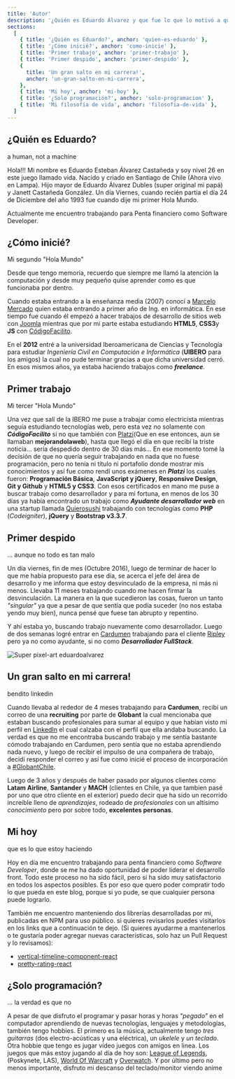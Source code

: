 ```yaml
---
title: 'Autor'
description: '¿Quién es Eduardo Álvarez y que fue lo que lo motivó a querer comprar sus conocimiento con los demas?'
sections:
  [
    { title: '¿Quién es Eduardo?', anchor: 'quien-es-eduardo' },
    { title: '¿Cómo inicié?', anchor: 'como-inicie' },
    { title: 'Primer trabajo', anchor: 'primer-trabajo' },
    { title: 'Primer despido', anchor: 'primer-despido' },
    {
      title: 'Un gran salto en mi carrera!',
      anchor: 'un-gran-salto-en-mi-carrera',
    },
    { title: 'Mi hoy', anchor: 'mi-hoy' },
    { title: '¿Solo programación?', anchor: 'solo-programacion' },
    { title: 'Mi filosofía de vida', anchor: 'filosofia-de-vida' },
  ]
---
```


<h2 id="quien-es-eduardo">¿Quién es Eduardo?</h2>
<p class="subtitle">a human, not a machine</p>

Hola!!! Mi nombre es Eduardo Esteban Álvarez Castañeda y soy nivel 26 en este juego llamado vida. Nacido y criado en Santiago de Chile (Ahora vivo en Lampa). Hijo mayor de Eduardo Álvarez Dubles (super original mi papá) y Janett Castañeda González. Un día Viernes, cuando recién partía el día 24 de Diciembre del año 1993 fue cuando dije mi primer Hola Mundo.

Actualmente me encuentro trabajando para Penta financiero como Software Developer.

<h2 id="como-inicie">¿Cómo inicié?</h2>
<p class="subtitle">Mi segundo "Hola Mundo"</p>

Desde que tengo memoria, recuerdo que siempre me llamó la atención la computación y desde muy pequeño quise aprender como es que funcionaba por dentro.

Cuando estaba entrando a la enseñanza media (2007) conocí a [Marcelo Mercado](https://twitter.com/m_mrk2) quien estaba entrando a primer año de Ing. en informática. En ese tiempo fue cuando él empezó a hacer trabajos de desarrollo de sitios web con [Joomla](https://www.joomla.org/) mientras que por mi parte estaba estudiando **HTML5**, **CSS3**y **JS** con [CódigoFacilito](https://codigofacilito.com/).

En el **2012** entré a la universidad Iberoamericana de Ciencias y Tecnología para estudiar _Ingeniería Civil en Computación e Informática_ (**UIBERO** para los amigos) la cual no pude terminar gracias a que dicha universidad cerró. En esos mismos años, ya estaba haciendo trabajos como **_freelance_**.

<h2 id="primer-trabajo">Primer trabajo</h2>
<p class="subtitle">Mi tercer "Hola Mundo"</p>

Una vez que salí de la IBERO me puse a trabajar como electricista mientras seguía estudiando tecnologías web, pero esta vez no solamente con **_CódigoFacilito_** si no que también con [Platzi](https://platzi.com/)(Que en ese entonces, aun se llamaban **mejorandolaweb**), hasta que llegó el día en que recibí la triste noticia... sería despedido dentro de 30 días más... En ese momento tomé la decisión de que no quería seguir trabajando en nada que no fuese programación, pero no tenía ni título ni portafolio donde mostrar mis conocimientos y así fue como rendí unos exámenes en **_Platzi_** los cuales fueron: **Programación Básica**, **JavaScript y jQuery**, **Responsive Design**, **Git y Github** y **HTML5 y CSS3**. Con esos certificados en mano me puse a buscar trabajo como desarrollador y para mi fortuna, en menos de los 30 días ya había encontrado un trabajo como **_Ayudante desarrollador web_** en una startup llamada [Quierosushi](http://quierosushi.cl/) trabajando con tecnologías como **PHP** (_Codeigniter_), **jQuery** y **Bootstrap v3.3.7**.

<h2 id="primer-despido">Primer despido</h2>
<p class="subtitle">... aunque no todo es tan malo</p>

Un día viernes, fin de mes (Octubre 2016), luego de terminar de hacer lo que me había propuesto para ese día, se acerca el jefe del área de desarrollo y me informa que estoy desvinculado de la empresa, ni más ni menos. Llevaba 11 meses trabajando cuando me hacen firmar la desvinculación. La manera en la que sucedieron las cosas, fueron un tanto _"singular"_ ya que a pesar de que sentía que podía suceder (no nos estaba yendo muy bien), nunca pensé que fuese tan abrupto y repentino.

Y ahí estaba yo, buscando trabajo nuevamente como desarrollador. Luego de dos semanas logré entrar en [Cardumen](https://www.cardumen.cl/) trabajando para el cliente [Ripley](https://simple.ripley.cl/) pero ya no como ayudante, si no como **_Desarrollador FullStack_**.

<div class="custom-content">
  <img src="/images/author/super-pixel.png" alt="Super pixel-art eduardoalvarez" class="custom-image" />
</div>

<h2 id="un-gran-salto-en-mi-carrera">Un gran salto en mi carrera!</h2>
<p class="subtitle">bendito linkedin</p>

Cuando llevaba al rededor de 4 meses trabajando para **Cardumen**, recibí un correo de una **recruiting** por parte de **Globant** la cual mencionaba que estaban buscando profesionales para sumar al equipo y que habían visto mi perfil en [LinkedIn](https://www.linkedin.com/in/eduardoalvarezc/) el cual calzaba con el perfil que ella andaba buscando. La verdad es que no me encontraba buscando trabajo y me sentía bastante cómodo trabajando en Cardumen, pero sentía que no estaba aprendiendo nada nuevo, y luego de recibir el impulso de una compañera de trabajo, decidí responder el correo y así fue como inicié el proceso de incorporación a [#GlobantChile](https://www.instagram.com/explore/tags/globantchile/?hl=es-la).

Luego de 3 años y después de haber pasado por algunos clientes como **Latam Airline**, **Santander** y **MACH** (clientes en Chile, ya que tambien pasé por uno que otro cliente en el exterior) puedo decir que ha sido un recorrido increíble lleno de _aprendizajes_, rodeado de _profesionales_ con un altísimo _conocimiento_ pero por sobre todo, **excelentes personas**.

<h2 id="mi-hoy">Mi hoy</h2>
<p class="subtitle">que es lo que estoy haciendo</p>

Hoy en día me encuentro trabajando para penta financiero como _Software Developer_, donde se me ha dado oportunidad de poder liderar el desarrollo front. Todo este proceso no ha sido fácil, pero si ha sido muy satisfactorio en todos los aspectos posibles. Es por eso que quero poder compratir todo lo que pueda en este blog, porque si yo pude, se que cualquier persona puede lograrlo.

También me encuentro manteniendo dos librerías desarrolladas por mi, publicadas en NPM para uso público. si quieres revisarlos puedes visitarlos en los links que a continuación te dejo. (Si quieres ayudarme a mantenerlos o te gustaría poder agregar nuevas características, solo haz un Pull Request y lo revisamos):

- [vertical-timeline-component-react](https://www.npmjs.com/package/vertical-timeline-component-react)
- [pretty-rating-react](https://www.npmjs.com/package/pretty-rating-react)

<h2 id="solo-programacion">¿Solo programación?</h2>
<p class="subtitle">... la verdad es que no</p>

A pesar de que disfruto el programar y pasar horas y horas _"pegado"_ en el computador aprendiendo de nuevas tecnologías, lenguajes y metodologías, también tengo hobbies. El primero es la música, actualmente tengo _tres guitarras_ (dos electro-acústicas y una eléctrica), un _ukelele_ y _un teclado_. Otra hobbie que tengo es jugar vídeo juegos con amigos en linea. Los juegos que más estoy jugando al día de hoy son: [League of Legends](https://euw.leagueoflegends.com/es-es/), (Poskynete, LAS), [World Of Warcraft](https://worldofwarcraft.com/es-es/) y [Overwatch](https://playoverwatch.com/es-es/). Y por último pero no menos importante, disfruto mi descanso del teclado/monitor viendo anime
